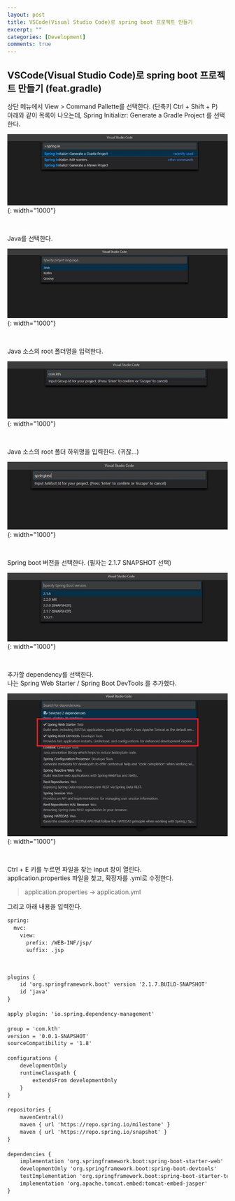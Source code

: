 ```yaml
---
layout: post
title: VSCode(Visual Studio Code)로 spring boot 프로젝트 만들기
excerpt: ""
categories: [Development]
comments: true
---
```


## VSCode(Visual Studio Code)로 spring boot 프로젝트 만들기 (feat.gradle)

상단 메뉴에서 View > Command Pallette를 선택한다. (단축키 Ctrl + Shift + P)  
아래와 같이 목록이 나오는데, Spring Initializr: Generate a Gradle Project 를 선택한다.

  ![Smithsonian Image](/img/2019/190725/1.command_palette.jpg){: width="1000"}

<br/>

Java를 선택한다.

  ![Smithsonian Image](/img/2019/190725/2.java.jpg){: width="1000"}

<br/>

Java 소스의 root 폴더명을 입력한다.

  ![Smithsonian Image](/img/2019/190725/3.name.jpg){: width="1000"}

<br/>

Java 소스의 root 폴더 하위명을 입력한다. (귀찮...)

  ![Smithsonian Image](/img/2019/190725/4.project_name.jpg){: width="1000"}

<br/>

Spring boot 버전을 선택한다. (필자는 2.1.7 SNAPSHOT 선택)

  ![Smithsonian Image](/img/2019/190725/5.boot_version.jpg){: width="1000"}

<br/>

추가할 dependency를 선택한다.  
나는 Spring Web Starter / Spring Boot DevTools 를 추가했다.

  ![Smithsonian Image](/img/2019/190725/6.dependencies.jpg){: width="1000"}

<br/>

Ctrl + E 키를 누르면 파일을 찾는 input 창이 열린다.  
application.properties 파일을 찾고, 확장자를 .yml로 수정한다.  
 > application.properties -> application.yml  

그리고 아래 내용을 입력한다.
```bash
spring:
  mvc:
    view:
      prefix: /WEB-INF/jsp/
      suffix: .jsp
```

<br/>

```xml
plugins {
	id 'org.springframework.boot' version '2.1.7.BUILD-SNAPSHOT'
	id 'java'
}

apply plugin: 'io.spring.dependency-management'

group = 'com.kth'
version = '0.0.1-SNAPSHOT'
sourceCompatibility = '1.8'

configurations {
	developmentOnly
	runtimeClasspath {
		extendsFrom developmentOnly
	}
}

repositories {
	mavenCentral()
	maven { url 'https://repo.spring.io/milestone' }
	maven { url 'https://repo.spring.io/snapshot' }
}

dependencies {
	implementation 'org.springframework.boot:spring-boot-starter-web'
	developmentOnly 'org.springframework.boot:spring-boot-devtools'
	testImplementation 'org.springframework.boot:spring-boot-starter-test'
	implementation 'org.apache.tomcat.embed:tomcat-embed-jasper'
}
```